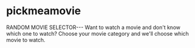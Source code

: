 # pickmeamovie
RANDOM MOVIE SELECTOR---
Want to watch a movie and don't know which one to watch?
Choose your movie category and we'll choose which movie to watch.
